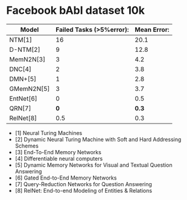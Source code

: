 
Facebook bAbI dataset 10k
=========================

| Model |Failed Tasks (>5%error): | Mean Error: |
| --- | --- | --- |
| NTM[1] | 16 | 20.1 |
| D-NTM[2] | 9 | 12.8 |
| MemN2N[3] | 3 | 4.2 |
| DNC[4] | 2 | 3.8 |
| DMN+[5] | 1 | 2.8 |
| GMemN2N[5] | 3 | 3.7 |
| EntNet[6] | 0 | 0.5 |
| QRN[7] | **0** | **0.3** |
| RelNet[8] | 0.5 | 0.3 |

- [1] Neural Turing Machines
- [2] Dynamic Neural Turing Machine with Soft and Hard Addressing Schemes
- [3] End-To-End Memory Networks
- [4] Differentiable neural computers
- [5] Dynamic Memory Networks for Visual and Textual Question Answering
- [6] Gated End-to-End Memory Networks
- [7] Query-Reduction Networks for Question Answering
- [8] RelNet: End-to-end Modeling of Entities & Relations
